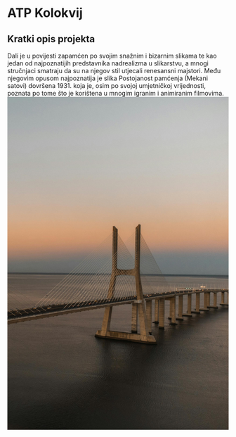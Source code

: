 # ATP Kolokvij
## Kratki opis projekta
Dalí je u povijesti zapamćen po svojim snažnim i bizarnim slikama te kao jedan od najpoznatijih predstavnika nadrealizma u slikarstvu, a mnogi stručnjaci smatraju da su na njegov stil utjecali renesansni majstori. Među njegovim opusom najpoznatija je slika Postojanost pamćenja (Mekani satovi) dovršena 1931. koja je, osim po svojoj umjetničkoj vrijednosti, poznata po tome što je korištena u mnogim igranim i animiranim filmovima.
![Slika](https://github.com/Luka137/atp-kolokvij/blob/main/slika.jpg)
